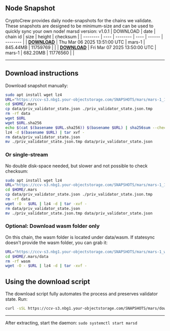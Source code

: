 ## Node Snapshot
CryptoCrew provides daily node-snapshots for the chains we validate. These snapshots are designed to be minimum-size and can be used to quickly sync your own node!
marsd version: v1.0.1
| DOWNLOAD | date | chain id | size | height | checksum |
| -------- | ---- | -------- | ---- | ------ | -------- |
| **[DOWNLOAD](https://ccv-s3.nbg1.your-objectstorage.com/SNAPSHOTS/mars/s3://ccv-s3/SNAPSHOTS/mars/mars-1_11759769.tar.lz4)** | Thu Mar 06 2025 13:51:00 UTC | mars-1 | 845.44MB | 11759769 |  |
| **[DOWNLOAD](https://ccv-s3.nbg1.your-objectstorage.com/SNAPSHOTS/mars/s3://ccv-s3/SNAPSHOTS/mars/mars-1_11776560.tar.lz4)** | Fri Mar 07 2025 13:50:00 UTC | mars-1 | 682.20MB | 11776560 |  |

---

## Download instructions
Download snapshot manually:
```sh
sudo apt install wget lz4
URL="https://ccv-s3.nbg1.your-objectstorage.com/SNAPSHOTS/mars/mars-1_11776560.tar.lz4"
cd $HOME/.mars
cp data/priv_validator_state.json ./priv_validator_state.json.tmp
rm -rf data
wget $URL
wget $URL.sha256
echo $(cat $(basename $URL.sha256)) $(basename $URL) | sha256sum --check
lz4 -d $(basename $URL) | tar xvf -
rm data/priv_validator_state.json
mv ./priv_validator_state.json.tmp data/priv_validator_state.json
```

### Or single-stream
No double disk-space needed, but slower and not possible to check checksum:
```sh
sudo apt install wget lz4
URL="https://ccv-s3.nbg1.your-objectstorage.com/SNAPSHOTS/mars/mars-1_11776560.tar.lz4"
cd $HOME/.mars
cp data/priv_validator_state.json ./priv_validator_state.json.tmp
rm -rf data
wget -O - $URL | lz4 -d | tar -xvf -
rm data/priv_validator_state.json
mv ./priv_validator_state.json.tmp data/priv_validator_state.json
```
### Optional: Download wasm folder only
On this chain, the wasm folder is located under data/wasm. If statesync doesn't provide the wasm folder, you can grab it:
```sh
URL="https://ccv-s3.nbg1.your-objectstorage.com/SNAPSHOTS/mars/mars-1_wasm.tar.lz4"
cd $HOME/.mars/data
rm -rf wasm
wget -O - $URL | lz4 -d | tar -xvf -
```
## Using the download script
The download script fully automates the process and preserves validator state. Run:
```sh
curl -sSL https://ccv-s3.nbg1.your-objectstorage.com/SNAPSHOTS/mars/download_snapshot.sh | bash
```
---

After extracting, start the daemon:
`sudo systemctl start marsd`
